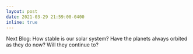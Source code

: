```yaml
---
layout: post
date: 2021-03-29 21:59:00-0400
inline: true
---
```


Next Blog: How stable is our solar system? Have the planets always orbited as they do now? Will they continue to?